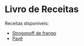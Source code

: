 # Livro de Receitas

Receitas disponíveis:
 - [Strogonoff de frango](receitas/strogonoff.md)
 - [Pavê](receitas/pave.md)
